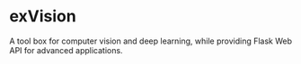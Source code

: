 # exVision
A tool box for computer vision and deep learning, while providing Flask Web API for advanced applications.
